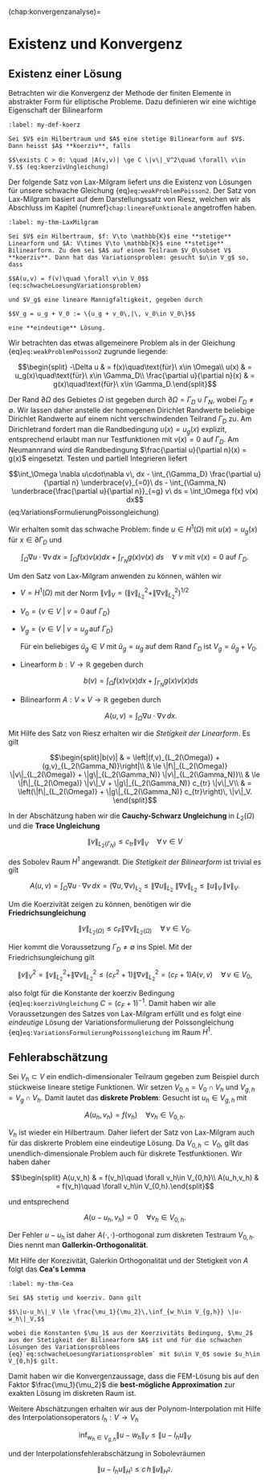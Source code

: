 (chap:konvergenzanalyse)=
# Existenz und Konvergenz

## Existenz einer Lösung

Betrachten wir die Konvergenz der Methode der finiten Elemente in abstrakter Form für elliptische Probleme. Dazu definieren wir eine wichtige Eigenschaft der Bilinearform

```{prf:definition} koerziv oder elliptisch
:label: my-def-koerz

Sei $V$ ein Hilbertraum und $A$ eine stetige Bilinearform auf $V$. Dann heisst $A$ **koerziv**, falls

$$\exists C > 0: \quad |A(v,v)| \ge C \|v\|_V^2\quad \forall\ v\in V.$$ (eq:koerzivUngleichung)
```

Der folgende Satz von Lax-Milgram liefert uns die Existenz von Lösungen für unsere schwache Gleichung {eq}`eq:weakProblemPoisson2`. Der Satz von Lax-Milgram basiert auf dem Darstellungssatz von Riesz, welchen wir als Abschluss im Kapitel {numref}`chap:lineareFunktionale` angetroffen haben.


```{prf:theorem} Satz von Lax-Milgram
:label: my-thm-LaxMilgram

Sei $V$ ein Hilbertraum, $f: V\to \mathbb{K}$ eine **stetige** Linearform und $A: V\times V\to \mathbb{K}$ eine **stetige** Bilinearform. Zu dem sei $A$ auf einem Teilraum $V_0\subset V$ **koerziv**. Dann hat das Variationsproblem: gesucht $u\in V_g$ so, dass

$$A(u,v) = f(v)\quad \forall v\in V_0$$ (eq:schwacheLoesungVariationsproblem)

und $V_g$ eine lineare Mannigfaltigkeit, gegeben durch

$$V_g = u_g + V_0 := \{u_g + v_0\,|\, v_0\in V_0\}$$

eine **eindeutige** Lösung.
```

Wir betrachten das etwas allgemeinere Problem als in der Gleichung {eq}`eq:weakProblemPoisson2` zugrunde liegende: 

$$\begin{split}
-\Delta u & = f(x)\quad\text{für}\ x\in \Omega\\
u(x) & = u_g(x)\quad\text{für}\ x\in \Gamma_D\\
\frac{\partial u}{\partial n}(x) & = g(x)\quad\text{für}\ x\in \Gamma_D.\end{split}$$

Der Rand $\partial\Omega$ des Gebietes $\Omega$ ist gegeben durch $\partial\Omega = \Gamma_D \cup \Gamma_N$, wobei $\Gamma_D \not= \emptyset$. Wir lassen daher anstelle der homogenen Dirichlet Randwerte beliebige Dirichlet Randwerte auf einem nicht verschwindenden Teilrand $\Gamma_D$ zu. 
Am Dirichletrand fordert man die Randbedingung $u(x) = u_g(x)$ explizit, entsprechend erlaubt man nur Testfunktionen mit $v(x)=0$ auf $\Gamma_D$. Am Neumannrand wird die Randbedingung $\frac{\partial u}{\partial n}(x) = g(x)$ eingesetzt. Testen und partiell Integrieren liefert

$$\int_\Omega \nabla u\cdot\nabla v\, dx - \int_{\Gamma_D} \frac{\partial u}{\partial n} \underbrace{v}_{=0}\ ds - \int_{\Gamma_N} \underbrace{\frac{\partial u}{\partial n}}_{=g} v\ ds = \int_\Omega f(x) v(x) dx$$ (eq:VariationsFormulierungPoissongleichung)

Wir erhalten somit das schwache Problem: finde $u\in H^1(\Omega)$ mit $u(x) = u_g(x)$ für $x\in\partial\Gamma_D$ und

$$\int_\Omega \nabla u\cdot\nabla v\, dx = \int_\Omega f(x) v(x) dx + \int_{\Gamma_N} g(x) v(x)\ ds \quad \forall\ v\ \text{mit $v(x)=0$ auf $\Gamma_D$}.$$

Um den Satz von Lax-Milgram anwenden zu können, wählen wir

* $V = H^1(\Omega)$ mit der Norm $\|v\|_V = \left(\|v\|_{L_2}^2 + \|\nabla v\|_{L_2}^2\right)^{1/2}$
* $V_0 = \{v\in V\ |\ v=0\, \text{auf}\ \Gamma_D\}$
* $V_g = \{v\in V\ |\ v=u_g\, \text{auf}\ \Gamma_D\}$

  Für ein beliebiges $\tilde{u}_g\in V$ mit $\tilde{u}_g = u_g$ auf dem Rand $\Gamma_D$ ist $V_g = \tilde{u}_g + V_0$.
* Linearform $b: V\to\mathbb{R}$ gegeben durch

  $$b(v)= \int_\Omega f(x) v(x) dx + \int_{\Gamma_N} g(x) v(x)
ds$$
* Bilinearform $A: V\times V\to\mathbb{R}$ gegeben durch

  $$A(u,v) = \int_\Omega \nabla u\cdot\nabla v\, dx.$$

Mit Hilfe des Satz von Riesz erhalten wir die *Stetigkeit der Linearform*. Es gilt

$$\begin{split}|b(v)| & = \left|(f,v)_{L_2(\Omega)} + (g,v)_{L_2(\Gamma_N)}\right|\\
& \le \|f\|_{L_2(\Omega)} \|v\|_{L_2(\Omega)} + \|g\|_{L_2(\Gamma_N)} \|v\|_{L_2(\Gamma_N)}\\
& \le \|f\|_{L_2(\Omega)} \|v\|_V + \|g\|_{L_2(\Gamma_N)} c_{tr} \|v\|_V\\
& = \left(\|f\|_{L_2(\Omega)} + \|g\|_{L_2(\Gamma_N)} c_{tr}\right)\, \|v\|_V.
\end{split}$$

In der Abschätzung haben wir die **Cauchy-Schwarz Ungleichung** in $L_2(\Omega)$ und die **Trace Ungleichung**

$$\|v\|_{L_2(\Gamma_N)} \le c_{tr} \|v\|_V\quad \forall\,v\in V$$

des Sobolev Raum $H^1$ angewandt. Die *Stetigkeit der Bilinearform* ist trivial es gilt

$$A(u,v) = \int_\Omega \nabla u\cdot \nabla v\, dx = (\nabla u, \nabla v)_{L_2} \le \|\nabla u\|_{L_2}\ \|\nabla v\|_{L_2} \le \|u\|_V\,\|v\|_V.$$

Um die Koerzivität zeigen zu können, benötigen wir die **Friedrichsungleichung**

$$\|v\|_{L_2(\Omega)} \le c_F \|\nabla v\|_{L_2(\Omega)}\quad \forall\,v\in V_0.$$

Hier kommt die Voraussetzung $\Gamma_D \not= \emptyset$ ins Spiel. Mit der Friedrichsungleichung gilt

$$\|v\|_V^2 = \|v\|_{L_2}^2 + \|\nabla v\|_{L_2}^2 \le (c_F^2+1) \|\nabla v\|_{L_2}^2 = (c_F+1) A(v,v)\quad \forall\, v\in V_0,$$

also folgt für die Konstante der koerziv Bedingung {eq}`eq:koerzivUngleichung` $C=(c_F+1)^{-1}$. Damit haben wir alle Voraussetzungen des Satzes von Lax-Milgram erfüllt und es folgt eine *eindeutige* Lösung der Variationsformulierung der Poissongleichung {eq}`eq:VariationsFormulierungPoissongleichung` im Raum $H^1$.

## Fehlerabschätzung

Sei $V_h\subset V$ ein endlich-dimensionaler Teilraum gegeben zum Beispiel durch stückweise lineare stetige Funktionen. Wir setzen $V_{0,h} = V_0 \cap V_h$ und $V_{g,h} = V_g \cap V_h.$
Damit lautet das **diskrete Problem**: Gesucht ist $u_h\in V_{g,h}$ mit

$$A(u_h,v_h) = f(v_h)\quad \forall v_h\in V_{0,h}.$$

$V_h$ ist wieder ein Hilbertraum. Daher liefert der Satz von Lax-Milgram auch für das diskrerte Problem eine eindeutige Lösung. Da $V_{0,h} \subset V_0$, gilt das unendlich-dimensionale Problem auch für diskrete Testfunktionen. Wir haben daher

$$\begin{split}
A(u,v_h) & = f(v_h)\quad \forall v_h\in V_{0,h}\\
A(u_h,v_h) & = f(v_h)\quad \forall v_h\in V_{0,h}.\end{split}$$

und entsprechend

$$A(u-u_h, v_h) = 0\quad \forall v_h\in V_{0,h}.$$

Der Fehler $u-u_h$ ist daher $A(\cdot,\cdot)$-orthogonal zum diskreten Testraum $V_{0,h}$. Dies nennt man **Gallerkin-Orthogonalität**.

Mit Hilfe der Korezivität, Galerkin Orthogonalität und der Stetigkeit von $A$ folgt das **Cea's Lemma**

```{prf:theorem} Cea's Lemma
:label: my-thm-Cea

Sei $A$ stetig und koerziv. Dann gilt

$$\|u-u_h\|_V \le \frac{\mu_1}{\mu_2}\,\inf_{w_h\in V_{g,h}} \|u-w_h\|_V,$$

wobei die Konstanten $\mu_1$ aus der Koerzivitäts Bedingung, $\mu_2$ aus der Stetigkeit der Bilinearform $A$ ist und für die schwachen Lösungen des Variationsproblems {eq}`eq:schwacheLoesungVariationsproblem` mit $u\in V_0$ sowie $u_h\in V_{0,h}$ gilt.
```

Damit haben wir die Konvergenzaussage, dass die FEM-Lösung bis auf den Faktor $\frac{\mu_1}{\mu_2}$ die **best-mögliche Approximation** zur exakten Lösung im diskreten Raum ist.

Weitere Abschätzungen erhalten wir aus der Polynom-Interpolation mit Hilfe des Interpolationsoperators $I_h: V \to V_h$ 

$$\inf_{w_h\in V_{g,h}} \|u-w_h\|_V \le \|u-I_hu\|_V$$

und der Interpolationsfehlerabschätzung in Sobolevräumen

$$\|u- I_h u\|_{H^1} \le c\,h\,\|u\|_{H^2}.$$